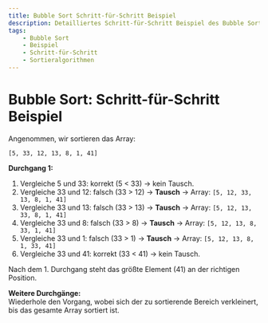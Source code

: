 ```yaml
---
title: Bubble Sort Schritt-für-Schritt Beispiel  
description: Detailliertes Schritt-für-Schritt Beispiel des Bubble Sort, das die Abfolge von Vergleichen und Vertauschungen verdeutlicht.  
tags:
    - Bubble Sort
    - Beispiel
    - Schritt-für-Schritt
    - Sortieralgorithmen
---
```


# Bubble Sort: Schritt-für-Schritt Beispiel

Angenommen, wir sortieren das Array:  
```
[5, 33, 12, 13, 8, 1, 41]
```

**Durchgang 1:**
1. Vergleiche 5 und 33: korrekt (5 < 33) → kein Tausch.
2. Vergleiche 33 und 12: falsch (33 > 12) → **Tausch** → Array: `[5, 12, 33, 13, 8, 1, 41]`
3. Vergleiche 33 und 13: falsch (33 > 13) → **Tausch** → Array: `[5, 12, 13, 33, 8, 1, 41]`
4. Vergleiche 33 und 8: falsch (33 > 8) → **Tausch** → Array: `[5, 12, 13, 8, 33, 1, 41]`
5. Vergleiche 33 und 1: falsch (33 > 1) → **Tausch** → Array: `[5, 12, 13, 8, 1, 33, 41]`
6. Vergleiche 33 und 41: korrekt (33 < 41) → kein Tausch.

Nach dem 1. Durchgang steht das größte Element (41) an der richtigen Position.

**Weitere Durchgänge:**  
Wiederhole den Vorgang, wobei sich der zu sortierende Bereich verkleinert, bis das gesamte Array sortiert ist.

